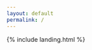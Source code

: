 ```yaml
---
layout: default
permalink: /
---
```


{% include landing.html %}

<!--
<h1 align="center" class="wow animated slideInUp" data-wow-delay=".15s" id="-heading-"><strong>📌 Pinned</strong></h1>
-->
<!--
<div class="card-columns m-3 mt-5">

  {% for project in site.projects %}
    {% if project.pinned %}  

      {%- assign project_type  = "local" -%}
      {%- assign project_id    = project.name | slugify -%}
      {%- assign project_img   = project.image -%}
      {%- assign project_name  = project.name -%}
      {%- assign project_desc  = project.description -%}
      {%- assign project_tools = project.tools -%}

      {%- if project.external_url -%}
        {%- assign project_url = project.external_url -%}
        {%- assign external    = true -%}
      {%- else -%}
        {%- assign project_url = project.url | relative_url -%}
        {%- assign external    = false -%}
      {%- endif -%}

      {% include projects/project-card.html %}

    {% endif %}
  {% endfor %}

</div>
-->


<!-- 
{% include about/timeline.html source=site.data.industry-timeline %}
-->
